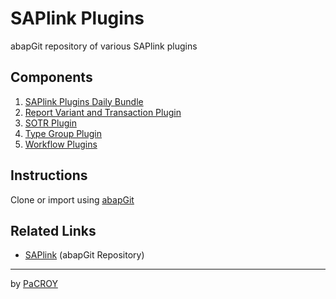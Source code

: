 # SAPlink Plugins

abapGit repository of various SAPlink plugins

## Components

1. [SAPlink Plugins Daily Bundle](https://app.assembla.com/spaces/saplink-plugins/subversion/source/HEAD/build)
2. [Report Variant and Transaction Plugin](https://code.google.com/archive/p/saplink-plugins-ksq/downloads)
3. [SOTR Plugin](https://app.assembla.com/spaces/saplink-plugins/subversion/source/HEAD/trunk)
4. [Type Group Plugin](https://code.google.com/archive/p/saplink-typegroup/downloads)
5. [Workflow Plugins](https://app.assembla.com/spaces/saplink-plugins/subversion/source/HEAD/trunk/Workflow)

## Instructions

Clone or import using [abapGit](https://github.com/larshp/abapGit)

## Related Links

* [SAPlink](https://github.com/pacroy/saplink) (abapGit Repository)

---

by [PaCROY](http://pacroy.com)